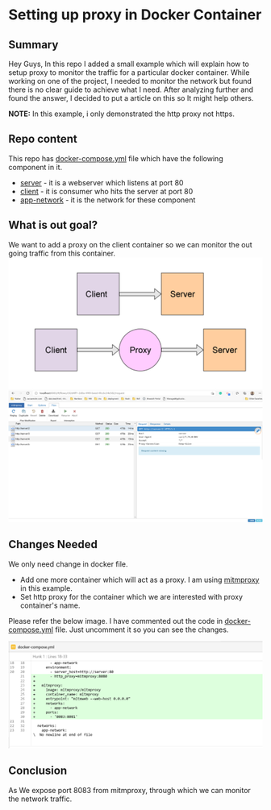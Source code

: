 # Setting up proxy in Docker Container
## Summary
Hey Guys, In this repo I added a small example which will explain how to setup proxy to monitor the traffic for a particular docker container. While working on one of the project, I needed to monitor the network but found there is no clear guide to achieve what I need. After analyzing further and found the answer, I decided to put a article on this so It might help others.

**NOTE:** In this example, i only demonstrated the http proxy not https.

## Repo content
This repo has [docker-compose.yml](https://github.com/venkatpselvam1/docker-container-proxy/blob/master/docker-compose.yml) file which have the following component in it.
* [server](https://github.com/venkatpselvam1/docker-container-proxy/blob/master/docker-compose.yml#L4) - it is a webserver which listens at port 80
* [client](https://github.com/venkatpselvam1/docker-container-proxy/blob/master/docker-compose.yml#L12) - it is consumer who hits the server at port 80
* [app-network](https://github.com/venkatpselvam1/docker-container-proxy/blob/master/docker-compose.yml#L33) - it is the network for these component

## What is out goal?
We want to add a proxy on the client container so we can monitor the out going traffic from this container.
![Setting proxy](https://github.com/venkatpselvam1/docker-container-proxy/blob/master/Proxy_between_containers.PNG?raw=true)
![Setting proxy](https://github.com/venkatpselvam1/docker-container-proxy/blob/master/Result.PNG?raw=true)

## Changes Needed
We only need change in docker file.
* Add one more container which will act as a proxy. I am using [mitmproxy](https://hub.docker.com/r/mitmproxy/mitmproxy/) in this example.
* Set http proxy for the container which we are interested with proxy container's name.

Please refer the below image. I have commented out the code in [docker-compose.yml](https://github.com/venkatpselvam1/docker-container-proxy/blob/master/docker-compose.yml) file. Just uncomment it so you can see the changes.

![Changes](https://github.com/venkatpselvam1/docker-container-proxy/blob/master/Changes.PNG?raw=true)

## Conclusion
As We expose port 8083 from mitmproxy, through which we can monitor the network traffic.